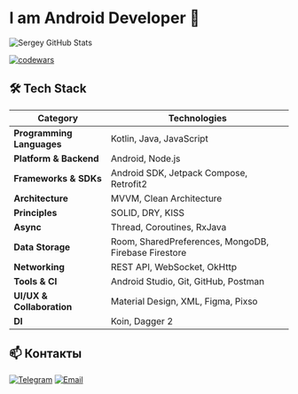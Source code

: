 # I am Android Developer 👋

<div align="left">

![Sergey GitHub Stats](https://github-readme-stats.vercel.app/api?username=KravtsovSO64&hide=contribs&show_icons=true&theme=gruvbox_light&hide_border=true)

[![codewars](https://www.codewars.com/users/KravtsovSO64/badges/large?theme=light)](https://www.codewars.com/users/KravtsovSO64)
</div>

</div>

## 🛠 Tech Stack

**Category** | **Technologies**
--- | ---
**Programming Languages** | Kotlin, Java, JavaScript
**Platform & Backend** | Android, Node.js
**Frameworks & SDKs** | Android SDK, Jetpack Compose, Retrofit2
**Architecture** | MVVM, Clean Architecture
**Principles** | SOLID, DRY, KISS
**Async** | Thread, Coroutines, RxJava
**Data Storage** | Room, SharedPreferences, MongoDB, Firebase Firestore
**Networking** | REST API, WebSocket, OkHttp
**Tools & CI** | Android Studio, Git, GitHub, Postman
**UI/UX & Collaboration** | Material Design, XML, Figma, Pixso
**DI** | Koin, Dagger 2


## 📫 Контакты
[![Telegram](https://img.shields.io/badge/-Telegram-26A5E4?style=flat-square&logo=Telegram&logoColor=white)](https://t.me/kraffc)
[![Email](https://img.shields.io/badge/-Email-D14836?style=flat-square&logo=Gmail&logoColor=white)](mailto:kraffc@yandex.ru)
